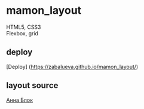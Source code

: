 # mamon_layout
HTML5, CSS3  
Flexbox, grid

## deploy
[Deploy] (https://zabalueva.github.io/mamon_layout/)

## layout source
[Анна Блок](https://www.youtube.com/watch?v=EC4dNavbzwA)
